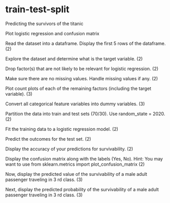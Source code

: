 # train-test-split
Predicting the survivors of the titanic

Plot logistic regression and confusion matrix 

Read the dataset into a dataframe. Display the first 5 rows of the dataframe. (2)

Explore the dataset and determine what is the target variable. (2)

Drop factor(s) that are not likely to be relevant for logistic regression. (2)

Make sure there are no missing values. Handle missing values if any. (2)

Plot count plots of each of the remaining factors (including the target variable). (3)

Convert all categorical feature variables into dummy variables. (3)

Partition the data into train and test sets (70/30). Use random_state = 2020. (2)

Fit the training data to a logistic regression model. (2)

Predict the outcomes for the test set. (2)

Display the accuracy of your predictions for survivability. (2)

Display the confusion matrix along with the labels (Yes, No). Hint: You may want to use from sklearn.metrics import plot_confusion_matrix (2)

Now, display the predicted value of the survivability of a male adult passenger traveling in 3 rd class. (3)

Next, display the predicted probability of the survivability of a male adult passenger traveling in 3 rd class. (3)
